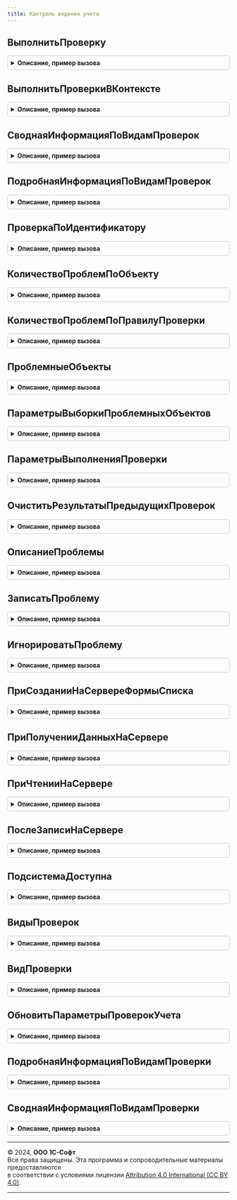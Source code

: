 ```yaml
---
title: Контроль ведения учета
---
```



## ВыполнитьПроверку
<details style="margin: 1em 0; padding: 0.5em; border: 1px solid #ccc; border-radius: 6px;">

<summary style="font-weight: bold; cursor: pointer;">Описание, пример вызова</summary>

```bsl

// Выполняет указанную проверку ведения учета с заданными параметрами.
//
// Параметры:
//   Проверка                    - СправочникСсылка.ПравилаПроверкиУчета
//                               - Строка - правило проверки,
//                                 которая будет выполняться либо строковый идентификатор указанного правила.
//   ПараметрыВыполненияПроверки - Структура
//                               - Массив - произвольные дополнительные параметры проверки,
//                                 которые уточняют, что и как именно проверять.
//                                 См. КонтрольВеденияУчета.ПараметрыВыполненияПроверки.
//                               - Структура:
//       * Свойство1 - ЛюбаяСсылка
//                   - Булево
//                   - Число
//                   - Строка
//                   - Дата - первое значение параметра.
//       * Свойство2 - ЛюбаяСсылка
//                   - Булево
//                   - Число
//                   - Строка
//                   - Дата - второе значение параметра.
//       * Свойство3 - ЛюбаяСсылка
//                   - Булево
//                   - Число
//                   - Строка
//                   - Дата - третье значение параметра.
//       ...
//     - Массив - несколько параметров проверки (элементы массива типа Структура, как описано выше).
//   ПроверяемыеОбъекты - ЛюбаяСсылка - если передано, то проверка будет выполнена только для данного объекта.
//                                     Проверка должна поддерживать выборочную проверку и у нее должно быть
//                                     установлено свойство ПоддерживаетВыборочнуюПроверку в значение Истина.
//                                     см. КонтрольВеденияУчетаПереопределяемый.ПриОпределенииПроверок.
//                      - Массив - ссылки на объекты, которые требуется проверить.
//
// Пример:
//   1. Проверка = КонтрольВеденияУчета.ПроверкаПоИдентификатору("ПроверитьСсылочнуюЦелостность");
//      КонтрольВеденияУчета.ВыполнитьПроверку(Проверка);
//   2. ПараметрыВыполненияПроверки = Новый Массив;
//      Параметр1 = КонтрольВеденияУчета.ПараметрыВыполненияПроверки("ЗакрытиеМесяца", Организация1, ЗакрываемыйМесяц);
//      ПараметрыВыполненияПроверки.Добавить(Параметр1);
//      Параметр2 = КонтрольВеденияУчета.ПараметрыВыполненияПроверки("ЗакрытиеМесяца", Организация2, ЗакрываемыйМесяц);
//      ПараметрыВыполненияПроверки.Добавить(Параметр2);
//      ВыполнитьПроверку("ПроверитьПроведениеДокументов", ПараметрыВыполненияПроверки);
//
Процедура ВыполнитьПроверку(Знач Проверка, Знач ПараметрыВыполненияПроверки = Неопределено, ПроверяемыеОбъекты = Неопределено) Экспорт
```

Пример вызова
```bsl
КонтрольВеденияУчета.ВыполнитьПроверку(Проверка, ПараметрыВыполненияПроверки, ПроверяемыеОбъекты);
```
</details>

## ВыполнитьПроверкиВКонтексте
<details style="margin: 1em 0; padding: 0.5em; border: 1px solid #ccc; border-radius: 6px;">

<summary style="font-weight: bold; cursor: pointer;">Описание, пример вызова</summary>

```bsl

// Выполняет проверки по заданному контексту - общему признаку, связывающему воедино пакет проверок.
// Если указанный признак установлен у группы проверок, то выполняются все проверки этой группы.
// В этом случае наличие (или отсутствие) указанного признака у самой проверки значения не имеет.
// Проверки с флагом Использование, установленным в значение Ложь, пропускаются.
//
// Параметры:
//    КонтекстПроверокВеденияУчета - ОпределяемыйТип.КонтекстПроверокВеденияУчета - контекст выполняемых проверок.
//
// Пример:
//    КонтрольВеденияУчета.ВыполнитьПроверкиВКонтексте(Перечисления.ХозяйственныеОперации.ЗакрытиеМесяца);
//
Процедура ВыполнитьПроверкиВКонтексте(КонтекстПроверокВеденияУчета) Экспорт
```

Пример вызова
```bsl
КонтрольВеденияУчета.ВыполнитьПроверкиВКонтексте(КонтекстПроверокВеденияУчета) 
```
</details>

## СводнаяИнформацияПоВидамПроверок
<details style="margin: 1em 0; padding: 0.5em; border: 1px solid #ccc; border-radius: 6px;">

<summary style="font-weight: bold; cursor: pointer;">Описание, пример вызова</summary>

```bsl

// Возвращает сводку по количеству выявленных проблем указанного вида проверки.
//
// Параметры:
//   ВидПроверок                - СправочникСсылка.ВидыПроверок - ссылка на вид проверки.
//                              - Строка - строковый идентификатор вида проверки.
//                              - Массив из Строка - строковые идентификаторы вида проверки.
//   ПоискПоТочномуСоответствию - Булево - регулирует возможности точности. Если Истина, то поиск ведется
//                                по переданным свойствам на равенство, остальные свойства должны быть равны
//                                Неопределено (табличная часть дополнительных свойств должна быть пуста).
//                                Если Ложь, то значения остальных свойств могут быть произвольными, главное
//                                чтобы соответствующие свойства были равны свойствам структуры. По умолчанию Истина.
//   УчитыватьОтветственного    - Булево - если Истина, то учитываются только проблемы с незаполненным ответственным
//                                и те, за которые ответственный текущий пользователь.
//                                По умолчанию - Ложь.
//
// Возвращаемое значение:
//  Структура:
//    * Количество - Число - общее количество найденных проблем.
//    * ЕстьОшибки - Булево - признак того, имеются ли ошибки среди найденных проблем (с важностью "Ошибка").
//
// Пример:
//   1) Результат = СводнаяИнформацияПоВидамПроверок("СистемныеПроверки");
//   2) ВидПроверок = Новый Массив;
//      ВидПроверок.Добавить("ЗакрытиеМесяца");
//      ВидПроверок.Добавить(Организация);
//      ВидПроверок.Добавить(МесяцЗакрытия);
//      Результат = СводнаяИнформацияПоВидамПроверок(ВидПроверок);
//
Функция СводнаяИнформацияПоВидамПроверок(ВидПроверок = Неопределено, ПоискПоТочномуСоответствию = Истина, УчитыватьОтветственного = Ложь) Экспорт
```

Пример вызова
```bsl
Результат = КонтрольВеденияУчета.СводнаяИнформацияПоВидамПроверок(ВидПроверок, ПоискПоТочномуСоответствию, УчитыватьОтветственного);
```
</details>

## ПодробнаяИнформацияПоВидамПроверок
<details style="margin: 1em 0; padding: 0.5em; border: 1px solid #ccc; border-radius: 6px;">

<summary style="font-weight: bold; cursor: pointer;">Описание, пример вызова</summary>

```bsl

// Возвращает подробные сведения о выявленных проблемах одного или нескольких интересующих видов проверки.
//
// Параметры:
//   ВидПроверок                - СправочникСсылка.ВидыПроверок - ссылка на вид проверки.
//                              - Строка - строковый идентификатор вида проверки.
//                              - Массив из Строка - строковые идентификаторы вида проверки.
//   ПоискПоТочномуСоответствию - Булево - если Истина, то вид проверки определяется по точному соответствию со
//                                всеми переданными значениям свойств в параметре ВидПроверок (см. пример № 2).
//                                Если Ложь, то вид проверки определяется по указанным значениям свойств
//                                и с любыми значениями неуказанных свойств в параметре ВидПроверок (см. пример № 3).
//
// Возвращаемое значение:
//   ТаблицаЗначений:
//     * ПроблемныйОбъект         - ЛюбаяСсылка - ссылка на объект, с которым связана проблема.
//     * ВажностьПроблемы         - ПеречислениеСсылка.ВажностьПроблемыУчета - важность проблемы учета
//                                  "Информация", "Предупреждение", "Ошибка", "ПолезныйСовет" и "ВажнаяИнформация".
//     * ПравилоПроверки          - СправочникСсылка.ПравилаПроверкиУчета - выполненная проверка с описанием проблемы.
//     * ВидПроверок              - СправочникСсылка.ВидыПроверок - вид проверки.
//     * УточнениеПроблемы        - Строка - текстовое уточнение найденной проблемы.
//     * Ответственный            - СправочникСсылка.Пользователи - заполнен, если по выявленной проблеме
//                                  алгоритм проверки определил конкретного ответственного.
//     * Выявлено                 - Дата - дата и время выявления проблемы.
//     * ДополнительнаяИнформация - ХранилищеЗначения - произвольные дополнительные сведения, связанные
//                                  с выявленной проблемой.
//
// Пример:
//   1) Результат = ПодробнаяИнформацияПоВидамПроверок("СистемныеПроверки");
//   2) ВидПроверок = Новый Массив;
//      ВидПроверок.Добавить("ЗакрытиеМесяца");
//      ВидПроверок.Добавить(Организация);
//      ВидПроверок.Добавить(МесяцЗакрытия);
//      Результат = ПодробнаяИнформацияПоВидамПроверок(ВидПроверок);
//   3) Выбрать все проблемы закрытия месяца по всем периодам для указанной организации:
//      ВидПроверок = Новый Массив;
//      ВидПроверок.Добавить("ЗакрытиеМесяца");
//      ВидПроверок.Добавить(Организация);
//      Результат = ПодробнаяИнформацияПоВидамПроверок(ВидПроверок, Ложь);
//
Функция ПодробнаяИнформацияПоВидамПроверок(ВидПроверок, ПоискПоТочномуСоответствию = Истина) Экспорт
```

Пример вызова
```bsl
Результат = КонтрольВеденияУчета.ПодробнаяИнформацияПоВидамПроверок(ВидПроверок, ПоискПоТочномуСоответствию);
```
</details>

## ПроверкаПоИдентификатору
<details style="margin: 1em 0; padding: 0.5em; border: 1px solid #ccc; border-radius: 6px;">

<summary style="font-weight: bold; cursor: pointer;">Описание, пример вызова</summary>

```bsl

// Возвращает проверку по переданному идентификатору.
//
// Параметры:
//   Идентификатор - Строка - строковый идентификатор проверки. Например, "ПроверитьСсылочнуюЦелостность".
//
// Возвращаемое значение:
//   СправочникСсылка.ПравилаПроверкиУчета - ссылка на проверку или пустая ссылка,
//      если проверка с таким идентификатором не существует.
//
Функция ПроверкаПоИдентификатору(Идентификатор) Экспорт
```

Пример вызова
```bsl
Результат = КонтрольВеденияУчета.ПроверкаПоИдентификатору(Идентификатор) 
```
</details>

## КоличествоПроблемПоОбъекту
<details style="margin: 1em 0; padding: 0.5em; border: 1px solid #ccc; border-radius: 6px;">

<summary style="font-weight: bold; cursor: pointer;">Описание, пример вызова</summary>

```bsl

// Возвращает количество проблем, выявленных у переданного объекта.
//
// Параметры:
//   ПроблемныйОбъект - ЛюбаяСсылка - объект, для которого нужно вычислить количество проблем.
//
// Возвращаемое значение:
//   Число
//
Функция КоличествоПроблемПоОбъекту(ПроблемныйОбъект) Экспорт
```

Пример вызова
```bsl
Результат = КонтрольВеденияУчета.КоличествоПроблемПоОбъекту(ПроблемныйОбъект) 
```
</details>

## КоличествоПроблемПоПравилуПроверки
<details style="margin: 1em 0; padding: 0.5em; border: 1px solid #ccc; border-radius: 6px;">

<summary style="font-weight: bold; cursor: pointer;">Описание, пример вызова</summary>

```bsl

// Вычисляет количество проблем, выявленных переданным правилом проверки.
//
// Параметры:
//   ПравилоПроверки - СправочникСсылка.ПравилаПроверкиУчета - правило, для которого
//                     нужно вычислить количество проблем.
//
// Возвращаемое значение:
//   Число
//
Функция КоличествоПроблемПоПравилуПроверки(ПравилоПроверки) Экспорт
```

Пример вызова
```bsl
Результат = КонтрольВеденияУчета.КоличествоПроблемПоПравилуПроверки(ПравилоПроверки) 
```
</details>

## ПроблемныеОбъекты
<details style="margin: 1em 0; padding: 0.5em; border: 1px solid #ccc; border-radius: 6px;">

<summary style="font-weight: bold; cursor: pointer;">Описание, пример вызова</summary>

```bsl

// Возвращает проблемные объекты, выявленные указанным правилом проверки.
//
// Параметры:
//  ПравилоПроверки - СправочникСсылка.ПравилаПроверкиУчета
//  Параметры - см. ПараметрыВыборкиПроблемныхОбъектов
//
// Возвращаемое значение:
//  ТаблицаЗначений:
//    * ПроблемныйОбъект - ЛюбаяСсылка
//    * ПравилоПроверки - СправочникСсылка.ПравилаПроверкиУчета
//    * ВидПроверки - СправочникСсылка.ВидыПроверок
//    * КлючУникальности - УникальныйИдентификатор
//
Функция ПроблемныеОбъекты(Знач ПравилоПроверки, Знач Параметры = Неопределено) Экспорт
```

Пример вызова
```bsl
Результат = КонтрольВеденияУчета.ПроблемныеОбъекты(ПравилоПроверки, Параметры);
```
</details>

## ПараметрыВыборкиПроблемныхОбъектов
<details style="margin: 1em 0; padding: 0.5em; border: 1px solid #ccc; border-radius: 6px;">

<summary style="font-weight: bold; cursor: pointer;">Описание, пример вызова</summary>

```bsl

// Возвращает параметры выборки проблемных объектов для функции ПроблемныеОбъекты.
//
// Возвращаемое значение:
//  Структура:
//   * НачальныйПроблемныйОбъект - Неопределено
//   * РазмерПорции - Число - по умолчанию 1000.
//   * ДополнительныеУсловия - Строка
//   * ДополнительныеПараметры - Соответствие из КлючИЗначение:
//     ** Ключ - Строка - имя параметра запроса.
//     ** Значение - Произвольный - значение параметра запроса.
//
Функция ПараметрыВыборкиПроблемныхОбъектов() Экспорт
```

Пример вызова
```bsl
Результат = КонтрольВеденияУчета.ПараметрыВыборкиПроблемныхОбъектов() 
```
</details>

## ПараметрыВыполненияПроверки
<details style="margin: 1em 0; padding: 0.5em; border: 1px solid #ccc; border-radius: 6px;">

<summary style="font-weight: bold; cursor: pointer;">Описание, пример вызова</summary>

```bsl

// Формирует параметры выполнения проверки для передачи в процедуры и функции ВыполнитьПроверку, ОписаниеПроблемы,
// ВидПроверки и другие.
// Параметры содержат уточнение, для чего именно требуется выполнить проверку,
// например, проверить закрытие месяца для конкретной организации по конкретному периоду.
// Порядок следования параметров учитывается.
//
// Параметры:
//     Параметр1     - ЛюбаяСсылка
//                   - Булево
//                   - Число
//                   - Строка
//                   - Дата - первый параметр проверки.
//     Параметр2     - ЛюбаяСсылка
//                   - Булево
//                   - Число
//                   - Строка
//                   - Дата - второй параметр проверки.
//     Параметр3     - ЛюбаяСсылка
//                   - Булево
//                   - Число
//                   - Строка
//                   - Дата - третий параметр проверки.
//     Параметр4     - ЛюбаяСсылка
//                   - Булево
//                   - Число
//                   - Строка
//                   - Дата - четвертый параметр проверки.
//     Параметр5     - ЛюбаяСсылка
//                   - Булево
//                   - Число
//                   - Строка
//                   - Дата - пятый параметр проверки.
//     ДругиеПараметры - Массив - другие параметры проверки (элементы типов ЛюбаяСсылка, Булево, Число, Строка, Дата).
//
// Возвращаемое значение:
//    Структура:
//       * Наименование - Строка - представление вида проверки.
//       * Свойство1 - ЛюбаяСсылка
//                   - Булево
//                   - Число
//                   - Строка
//                   - Дата - первый параметр проверки.
//       * Свойство2 - ЛюбаяСсылка
//                   - Булево
//                   - Число
//                   - Строка
//                   - Дата - второй параметр проверки.
//       * Свойство3 - ЛюбаяСсылка
//                   - Булево
//                   - Число
//                   - Строка
//                   - Дата - третий параметр проверки.
//       ...
//       * СвойствоН - ЛюбаяСсылка
//                   - Булево
//                   - Число
//                   - Строка
//                   - Дата - последний параметр вида проверки.
//
// Пример:
//     1. Параметры = ПараметрыВыполненияПроверки("СистемныеПроверки");
//     2. Параметры = ПараметрыВыполненияПроверки("ЗакрытиеМесяца", ОрганизацияСсылка, ЗакрываемыйМесяц);
//
Функция ПараметрыВыполненияПроверки(Знач Параметр1, Знач Параметр2 = Неопределено, Знач Параметр3 = Неопределено, Экспорт
```

Пример вызова
```bsl
Результат = КонтрольВеденияУчета.ПараметрыВыполненияПроверки(Параметр1, Параметр2, Параметр3, );
```
</details>

## ОчиститьРезультатыПредыдущихПроверок
<details style="margin: 1em 0; padding: 0.5em; border: 1px solid #ccc; border-radius: 6px;">

<summary style="font-weight: bold; cursor: pointer;">Описание, пример вызова</summary>

```bsl

// Очищает результаты предыдущих проверок, оставляя только те проблемы, которые были проигнорированы ранее
// (признак ИгнорироватьПроблему = Истина).
// Для непараметрических проверок предыдущие результаты очищаются автоматически, а затем выполняется алгоритм проверки.
// Для проверок с параметрами предварительную очистку предыдущих результатов следует выполнять явно с помощью
// этой процедуры в самом алгоритме проверки. В противном случае, одна и та же проблема будет регистрироваться
// многократно при нескольких последовательных запусках проверки.
//
// Параметры:
//     Проверка                    - СправочникСсылка.ПравилаПроверкиУчета - проверка,
//                                   результаты которой необходимо очистить.
//     ПараметрыВыполненияПроверки - см. КонтрольВеденияУчета.ПараметрыВыполненияПроверки
//                                 - Массив    - несколько параметров проверки (элементы массива типа Структура,
//                                               как описано выше).
//
Процедура ОчиститьРезультатыПредыдущихПроверок(Знач Проверка, Знач ПараметрыВыполненияПроверки) Экспорт
```

Пример вызова
```bsl
КонтрольВеденияУчета.ОчиститьРезультатыПредыдущихПроверок(Проверка, ПараметрыВыполненияПроверки) 
```
</details>

## ОписаниеПроблемы
<details style="margin: 1em 0; padding: 0.5em; border: 1px solid #ccc; border-radius: 6px;">

<summary style="font-weight: bold; cursor: pointer;">Описание, пример вызова</summary>

```bsl

// Формирует описание проблемы для последующей регистрации
// с помощью процедуры КонтрольВеденияУчета.ЗаписатьПроблему в процедуре-обработчике проверки.
//
// Параметры:
//   ПроблемныйОбъект  - ЛюбаяСсылка - объект, с которым связана выявленная проблема.
//   ПараметрыПроверки - Структура - параметры выполняемой проверки, значение которых следует взять из одноименного
//                                   параметра процедуры-обработчика проверки:
//     * Проверка         - СправочникСсылка.ПравилаПроверкиУчета - выполненная проверку.
//     * ВидПроверки      - СправочникСсылка.ВидыПроверок - вид проверки, к которому относится выполненная проверка.
//     * ВажностьПроблемы   - ПеречислениеСсылка.ВажностьПроблемыУчета - важность, с которой следует
//                            зарегистрировать выявленную проблемы учета:
//                            Информация, Предупреждение, Ошибка, ПолезныйСовет или ВажнаяИнформация.
//     * Идентификатор      - Строка - строковый идентификатор проверки.
//     * ДатаНачалаПроверки - Дата - пороговая дата, обозначающая границу проверяемых
//                            объектов (только для объектов с датой). Объекты, дата которых меньше
//                            указанной, не следует проверять. По умолчанию не заполнено (т.е. проверять все).
//     * ЛимитПроблем       - Число - количество проверяемых объектов.
//                            По умолчанию 1000. Если указано 0, то следует проверить все объекты.
//     * ВидПроверки        - СправочникСсылка.ВидыПроверок - ссылка на вид проверки, к
//                            которому относится выполненная проверка.
//
// Возвращаемое значение:
//   Структура:
//     * ПроблемныйОбъект         - ЛюбаяСсылка - ссылка на объект-источник проблемы.
//     * Проверка                 - СправочникСсылка.ПравилаПроверкиУчета - ссылка на выполненную проверку.
//                                  Взято из переданной структуры ПараметрыПроверки.
//     * ВидПроверки              - СправочникСсылка.ВидыПроверок - ссылка на вид проверки, к которому относится
//                                  выполненная проверка. Взято из переданной структуры ПараметрыПроверки
//     * ВажностьПроблемы         - СправочникСсылка.ВидыПроверок - ссылка на вид проверки, к которому относится
//                                  выполненная проверка. Взято из переданной структуры ПараметрыПроверки.
//     * УточнениеПроблемы        - Строка - строка уточнения проблемы. По умолчанию не заполнена.
//     * КлючУникальности         - УникальныйИдентификатор - ключ уникальности проблемы.
//     * Выявлено                 - Дата - момент обнаружения проблемы.
//     * ДополнительнаяИнформация - ХранилищеЗначения
//                                - Неопределено - произвольные дополнительные сведения, связанные
//                                  с выявленной проблемой. По умолчанию Неопределено.
//     * Ответственный            - СправочникСсылка.Пользователи
//                                - Неопределено - заполнен, если за проблемный объект
//                                  имеется конкретный ответственный. По умолчанию Неопределено.
//
// Пример:
//  Проблема = КонтрольВеденияУчета.ОписаниеПроблемы(ПроблемныйДокумент, ПараметрыПроверки);
//  Проблема.ВидПроверки = ВидПроверки;
//  Проблема.УточнениеПроблемы = СтроковыеФункцииКлиентСервер.ПодставитьПараметрыВСтроку(
//    НСтр("ru = 'По контрагенту ""%1"" имеется непроведенный документ ""%2""'"), Результат.Контрагент,
//      ПроблемныйДокумент);
//  КонтрольВеденияУчета.ЗаписатьПроблему(Проблема, ПараметрыПроверки);
//
Функция ОписаниеПроблемы(ПроблемныйОбъект, ПараметрыПроверки) Экспорт
```

Пример вызова
```bsl
Результат = КонтрольВеденияУчета.ОписаниеПроблемы(ПроблемныйОбъект, ПараметрыПроверки) 
```
</details>

## ЗаписатьПроблему
<details style="margin: 1em 0; padding: 0.5em; border: 1px solid #ccc; border-radius: 6px;">

<summary style="font-weight: bold; cursor: pointer;">Описание, пример вызова</summary>

```bsl

// Записывает результат выполнения проверки.
//
// Параметры:
//   Проблема          - см. КонтрольВеденияУчета.ОписаниеПроблемы.
//   ПараметрыПроверки - см. КонтрольВеденияУчета.ОписаниеПроблемы.ПараметрыПроверки.
//
Процедура ЗаписатьПроблему(Проблема, ПараметрыПроверки = Неопределено) Экспорт
```

Пример вызова
```bsl
КонтрольВеденияУчета.ЗаписатьПроблему(Проблема, ПараметрыПроверки);
```
</details>

## ИгнорироватьПроблему
<details style="margin: 1em 0; padding: 0.5em; border: 1px solid #ccc; border-radius: 6px;">

<summary style="font-weight: bold; cursor: pointer;">Описание, пример вызова</summary>

```bsl

// Устанавливает или снимает признак игнорирования проблемы ведения учета.
// При установке параметра Игнорировать в Истина проблема перестает выводиться пользователям в формах объектов
// и отчете о результатах проверок. Например, это полезно, если пользователь решил, что
// обнаруженная проблема не существенна или ей не планируется заниматься.
// При сбросе в значение Ложь проблема вновь становится актуальной.
//
// Параметры:
//   ОписаниеПроблемы             - Структура:
//     * ПроблемныйОбъект         - ЛюбаяСсылка - ссылка на объект, с которым связана проблема.
//     * ПравилоПроверки          - СправочникСсылка.ПравилаПроверкиУчета - выполненная проверка с описанием проблемы.
//     * ВидПроверок              - СправочникСсылка.ВидыПроверок - вид проверки.
//     * УточнениеПроблемы        - Строка - текстовое уточнение найденной проблемы.
//     * ДополнительнаяИнформация - ХранилищеЗначения - дополнительная информация об игнорируемой проблеме.
//   Игнорировать - Булево - устанавливаемое значение для указанной проблемы.
//
Процедура ИгнорироватьПроблему(Знач ОписаниеПроблемы, Знач Игнорировать) Экспорт
```

Пример вызова
```bsl
КонтрольВеденияУчета.ИгнорироватьПроблему(ОписаниеПроблемы, Игнорировать) 
```
</details>

## ПриСозданииНаСервереФормыСписка
<details style="margin: 1em 0; padding: 0.5em; border: 1px solid #ccc; border-radius: 6px;">

<summary style="font-weight: bold; cursor: pointer;">Описание, пример вызова</summary>

```bsl

// В форме списка выводит колонку с картинкой, сигнализирующей о наличии проблем с объектами в строках.
// Вызывается из события ПриСозданииНаСервере формы списка.
// У динамических списков должна быть определена основная таблица.
//
// Параметры:
//   Форма                  - ФормаКлиентскогоПриложения - форма списка.
//   ИменаСписков           - Строка - имена динамических списков через запятую.
//   ДополнительныеСвойства - Структура
//                          - Неопределено - дополнительные свойства:
//      * ИмяПоляИндикатораПроблем - Строка - имя поля динамического списка, которое
//                            будет использовано для вывода индикатора
//                            наличия проблем у объекта.
//
Процедура ПриСозданииНаСервереФормыСписка(Форма, ИменаСписков, ДополнительныеСвойства = Неопределено) Экспорт
```

Пример вызова
```bsl
КонтрольВеденияУчета.ПриСозданииНаСервереФормыСписка(Форма, ИменаСписков, ДополнительныеСвойства);
```
</details>

## ПриПолученииДанныхНаСервере
<details style="margin: 1em 0; padding: 0.5em; border: 1px solid #ccc; border-radius: 6px;">

<summary style="font-weight: bold; cursor: pointer;">Описание, пример вызова</summary>

```bsl

// В форме списка выводит колонку с картинкой, сигнализирующей о наличии проблем с объектами в строках.
// Вызывается из события ПриПолученииДанныхНаСервере формы списка.
//
// Параметры:
//   Настройки              - НастройкиКомпоновкиДанных - содержит копию полных настроек динамического списка.
//   Строки                 - СтрокиДинамическогоСписка - коллекция содержит данные и оформление всех строк,
//                            получаемых в списке, кроме строк группировок.
//   ИмяКлючевогоПоля       - Строка - "Ссылка" или заданное имя колонки, содержащую ссылку объекта.
//   ДополнительныеСвойства - Структура
//                          - Неопределено - содержит дополнительные свойства в случае
//                            необходимости их использования.
//
Процедура ПриПолученииДанныхНаСервере(Настройки, Строки, ИмяКлючевогоПоля = "Ссылка", ДополнительныеСвойства = Неопределено) Экспорт
```

Пример вызова
```bsl
КонтрольВеденияУчета.ПриПолученииДанныхНаСервере(Настройки, Строки, ИмяКлючевогоПоля, ДополнительныеСвойства);
```
</details>

## ПриЧтенииНаСервере
<details style="margin: 1em 0; padding: 0.5em; border: 1px solid #ccc; border-radius: 6px;">

<summary style="font-weight: bold; cursor: pointer;">Описание, пример вызова</summary>

```bsl

// В форме объекта выводит группу с картинкой и надписью, сигнализирующими о наличии проблем с этим объектом.
// Вызывается из события ПриЧтенииНаСервере формы объекта.
//
// Параметры:
//   Форма         - ФормаКлиентскогоПриложения - форма объекта.
//   ТекущийОбъект - ДокументОбъект - объект, который будет прочитан.
//                 - СправочникОбъект
//                 - ПланОбменаОбъект
//                 - ПланВидовХарактеристикОбъект
//                 - ПланСчетовОбъект
//                 - ПланВидовРасчетаОбъект
//                 - ЗадачаОбъект
//
Процедура ПриЧтенииНаСервере(Форма, ТекущийОбъект) Экспорт
```

Пример вызова
```bsl
КонтрольВеденияУчета.ПриЧтенииНаСервере(Форма, ТекущийОбъект) 
```
</details>

## ПослеЗаписиНаСервере
<details style="margin: 1em 0; padding: 0.5em; border: 1px solid #ccc; border-radius: 6px;">

<summary style="font-weight: bold; cursor: pointer;">Описание, пример вызова</summary>

```bsl

// Запускает фоновую проверку переданного объекта.
// Выполняются только те проверки, по которым ранее были найдены ошибки и у которых
// установлено свойство ПоддерживаетВыборочнуюПроверку в значение Истина.
//
// Параметры:
//   ТекущийОбъект - ДокументОбъект - <ВидОбъектаМетаданных>Объект.<ИмяОбъектаМетаданных>.
//                 - СправочникОбъект
//                 - ПланОбменаОбъект
//                 - ПланВидовХарактеристикОбъект
//                 - ПланСчетовОбъект
//                 - ПланВидовРасчетаОбъект
//                 - ЗадачаОбъект
//
Процедура ПослеЗаписиНаСервере(ТекущийОбъект) Экспорт
```

Пример вызова
```bsl
КонтрольВеденияУчета.ПослеЗаписиНаСервере(ТекущийОбъект) 
```
</details>

## ПодсистемаДоступна
<details style="margin: 1em 0; padding: 0.5em; border: 1px solid #ccc; border-radius: 6px;">

<summary style="font-weight: bold; cursor: pointer;">Описание, пример вызова</summary>

```bsl

// Возвращает Истина, если есть права на просмотр проблем ведения учета.
//
// Возвращаемое значение:
//   Булево
//
Функция ПодсистемаДоступна() Экспорт
```

Пример вызова
```bsl
Результат = КонтрольВеденияУчета.ПодсистемаДоступна() 
```
</details>

## ВидыПроверок
<details style="margin: 1em 0; padding: 0.5em; border: 1px solid #ccc; border-radius: 6px;">

<summary style="font-weight: bold; cursor: pointer;">Описание, пример вызова</summary>

```bsl

// Возвращает виды проверки по переданным параметрам.
//
// Параметры:
//   ВидПроверок                - Строка
//                              - Массив из Строка
//                              - СправочникСсылка.ВидыПроверок - строковый идентификатор вида проверки,
//                                либо массив строковых идентификаторов, либо ссылка на вид проверки.
//   ПоискПоТочномуСоответствию - Булево - регулирует возможности точности. Если Истина, то поиск ведется
//                                по переданным свойствам на равенство, остальные свойства должны быть равны
//                                Неопределено (табличная часть дополнительных свойств должна быть пуста).
//                                Если Ложь, то значения остальных свойств могут быть произвольными, главное
//                                чтобы соответствующие свойства были равны свойствам структуры. По умолчанию Истина.
//
// Возвращаемое значение:
//   Массив - элементы СправочникСсылка.ВидыПроверок, либо пустой массив, если поиск не дал результата.
//            При поиска по точному соответствию массив содержит единственный элемент.
//
Функция ВидыПроверок(ВидПроверок, ПоискПоТочномуСоответствию = Истина) Экспорт
```

Пример вызова
```bsl
Результат = КонтрольВеденияУчета.ВидыПроверок(ВидПроверок, ПоискПоТочномуСоответствию);
```
</details>

## ВидПроверки
<details style="margin: 1em 0; padding: 0.5em; border: 1px solid #ccc; border-radius: 6px;">

<summary style="font-weight: bold; cursor: pointer;">Описание, пример вызова</summary>

```bsl

// Возвращает существующий или создает новый элемент справочника ВидыПроверок
// для регистрации или отбора результатов ведения учета.
//
// Параметры:
//     ПараметрыВыполненияПроверки - Строка - строковый идентификатор вида проверки (Свойство1)
//                                 - Структура - сведения, идентифицирующие вид проверки.
//     ТолькоПоиск - Булево - если Истина и вид проверки с заданными параметрами не существует,
//                   возвращается пустая ссылка; если Ложь, то создается элемент и возвращается ссылка на него.
//
// Возвращаемое значение:
//   СправочникСсылка.ВидыПроверок - найденный существующий или созданный элемент справочника.
//      В случае если осуществлялся только поиск (параметр ТолькоПоиск = Истина)
//      и элемент не был найден, возвращается пустая ссылка на справочник СправочникСсылка.ВидыПроверок.
//
// Пример:
//   ВидПроверки = КонтрольВеденияУчета.ВидПроверки("СистемныеПроверки");
//
Функция ВидПроверки(Знач ПараметрыВыполненияПроверки, Знач ТолькоПоиск = Ложь) Экспорт
```

Пример вызова
```bsl
Результат = КонтрольВеденияУчета.ВидПроверки(ПараметрыВыполненияПроверки, ТолькоПоиск);
```
</details>

## ОбновитьПараметрыПроверокУчета
<details style="margin: 1em 0; padding: 0.5em; border: 1px solid #ccc; border-radius: 6px;">

<summary style="font-weight: bold; cursor: pointer;">Описание, пример вызова</summary>

```bsl

// Принудительно обновляет состав проверок ведения учета при изменении метаданных
// или иных настроек.
//
Процедура ОбновитьПараметрыПроверокУчета() Экспорт
```

Пример вызова
```bsl
КонтрольВеденияУчета.ОбновитьПараметрыПроверокУчета() 
```
</details>

## ПодробнаяИнформацияПоВидамПроверки
<details style="margin: 1em 0; padding: 0.5em; border: 1px solid #ccc; border-radius: 6px;">

<summary style="font-weight: bold; cursor: pointer;">Описание, пример вызова</summary>

```bsl

// Устарела. Следует использовать функцию ПодробнаяИнформацияПоВидамПроверок.
// Возвращает подробные сведения о выявленных проблемах указанного вида проверки.
//
// Параметры:
//   ВидПроверок                - СправочникСсылка.ВидыПроверок - ссылка на вид проверки.
//                              - Строка - строковый идентификатор вида проверки.
//                              - Массив из Строка - строковые идентификаторы вида проверки.
//   ПоискПоТочномуСоответствию - Булево - регулирует возможности точности. Если Истина, то поиск ведется
//                                по переданным свойствам на равенство, остальные свойства должны быть равны
//                                Неопределено (табличная часть дополнительных свойств должна быть пуста).
//                                Если Ложь, то значения остальных свойств могут быть произвольными, главное
//                                чтобы соответствующие свойства были равны свойствам структуры. По умолчанию Истина.
//
// Возвращаемое значение:
//   ТаблицаЗначений:
//     * ПроблемныйОбъект         - ЛюбаяСсылка - ссылка на объект "Источник" проблем.
//     * ПравилоПроверки          - СправочникСсылка.ПравилаПроверкиУчета - ссылка на выполненную проверку.
//     * УточнениеПроблемы        - Строка - строка-уточнение найденной проблемы.
//     * ВажностьПроблемы         - ПеречислениеСсылка.ВажностьПроблемыУчета - важность проблемы учета
//                                  "Информация", "Предупреждение", "Ошибка" и "ПолезныйСовет".
//     * Ответственный            - СправочникСсылка.Пользователи - заполнен если есть возможность
//                                  идентифицировать ответственного в проблемном объекте.
//     * ДополнительнаяИнформация - ХранилищеЗначения - служебное свойство с дополнительными
//                                  сведениями, связанными с выявленной проблемой.
//     * Выявлено                 - Дата - серверное время идентификации проблемы.
//
// Пример:
//   1) Результат = ПодробнаяИнформацияПоВидамПроверок("СистемныеПроверки");
//   2) ВидПроверок = Новый Массив;
//      ВидПроверок.Добавить("ЗакрытиеМесяца");
//      ВидПроверок.Добавить(Организация);
//      ВидПроверок.Добавить(МесяцЗакрытия);
//      Результат = ПодробнаяИнформацияПоВидамПроверок(ВидПроверок);
//
Функция ПодробнаяИнформацияПоВидамПроверки(ВидПроверок, ПоискПоТочномуСоответствию = Истина) Экспорт
```

Пример вызова
```bsl
Результат = КонтрольВеденияУчета.ПодробнаяИнформацияПоВидамПроверки(ВидПроверок, ПоискПоТочномуСоответствию);
```
</details>

## СводнаяИнформацияПоВидамПроверки
<details style="margin: 1em 0; padding: 0.5em; border: 1px solid #ccc; border-radius: 6px;">

<summary style="font-weight: bold; cursor: pointer;">Описание, пример вызова</summary>

```bsl

// Устарела. Следует использовать функцию СводнаяИнформацияПоВидамПроверок.
// Возвращает сводку по количеству выявленных проблем указанного вида проверки.
//
// Параметры:
//   ВидПроверок                - СправочникСсылка.ВидыПроверок - ссылка на вид проверки.
//                              - Строка - строковый идентификатор вида проверки.
//                              - Массив из Строка - строковые идентификаторы вида проверки.
//   ПоискПоТочномуСоответствию - Булево - регулирует возможности точности. Если Истина, то поиск ведется
//                                по переданным свойствам на равенство, остальные свойства должны быть равны
//                                Неопределено (табличная часть дополнительных свойств должна быть пуста).
//                                Если Ложь, то значения остальных свойств могут быть произвольными, главное
//                                чтобы соответствующие свойства были равны свойствам структуры. По умолчанию Истина.
//
// Возвращаемое значение:
//  Структура:
//    * Количество - Число - общее количество найденных проблем.
//    * ЕстьОшибки - Булево - признак того, имеются ли ошибки среди найденных проблем (с важностью "Ошибка").
//
// Пример:
//   1) Результат = СводнаяИнформацияПоВидамПроверок("СистемныеПроверки");
//   2) ВидПроверок = Новый Массив;
//      ВидПроверок.Добавить("ЗакрытиеМесяца");
//      ВидПроверок.Добавить(Организация);
//      ВидПроверок.Добавить(МесяцЗакрытия);
//      Результат = СводнаяИнформацияПоВидамПроверок(ВидПроверок);
//
Функция СводнаяИнформацияПоВидамПроверки(ВидПроверок, ПоискПоТочномуСоответствию = Истина) Экспорт
```

Пример вызова
```bsl
Результат = КонтрольВеденияУчета.СводнаяИнформацияПоВидамПроверки(ВидПроверок, ПоискПоТочномуСоответствию);
```
</details>

---

© 2024, **ООО 1С-Софт**  
Все права защищены. Эта программа и сопроводительные материалы предоставляются  
в соответствии с условиями лицензии [Attribution 4.0 International (CC BY 4.0)](https://creativecommons.org/licenses/by/4.0/legalcode).

---
